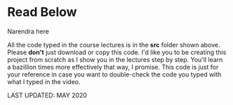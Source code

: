 # Read Below

Narendra here

All the code typed in the course lectures is in the <strong>src</strong> folder shown above. 
Please <strong>don't</strong> just download or copy this code. I'd like you to be creating this project from scratch as I show you in the lectures step by step. You'll learn a bazillion times more effectively that way, I promise. This code is just for your reference in case you want to double-check the code you typed with what I typed in the video. 


LAST UPDATED: MAY 2020
